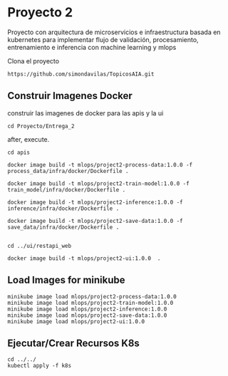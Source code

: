 # Proyecto 2
Proyecto con arquitectura de microservicios e infraestructura basada en kubernetes para implementar flujo de validación, procesamiento, entrenamiento e inferencia
con machine learning y mlops

Clona el proyecto

```
https://github.com/simondavilas/TopicosAIA.git
```

## Construir Imagenes Docker

construir las imagenes de docker para las apis y la ui

```
cd Proyecto/Entrega_2
```
after, execute.

```
cd apis

docker image build -t mlops/project2-process-data:1.0.0 -f process_data/infra/docker/Dockerfile .

docker image build -t mlops/project2-train-model:1.0.0 -f train_model/infra/docker/Dockerfile .

docker image build -t mlops/project2-inference:1.0.0 -f inference/infra/docker/Dockerfile .

docker image build -t mlops/project2-save-data:1.0.0 -f save_data/infra/docker/Dockerfile .


```

```
cd ../ui/restapi_web

docker image build -t mlops/project2-ui:1.0.0  .

```

## Load Images for minikube
```
minikube image load mlops/project2-process-data:1.0.0
minikube image load mlops/project2-train-model:1.0.0
minikube image load mlops/project2-inference:1.0.0
minikube image load mlops/project2-save-data:1.0.0
minikube image load mlops/project2-ui:1.0.0 
```

## Ejecutar/Crear Recursos K8s

```
cd ../../
kubectl apply -f k8s

```

